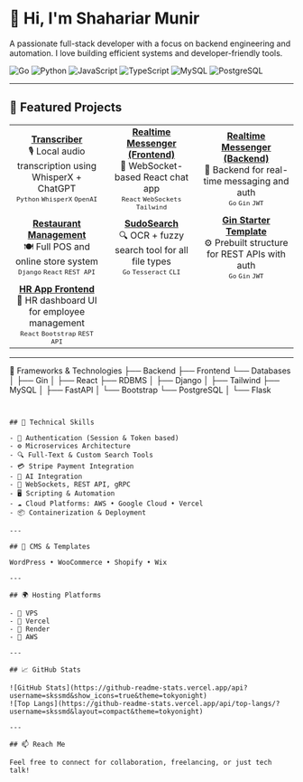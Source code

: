 # 👋 Hi, I'm Shahariar Munir

A passionate full-stack developer with a focus on backend engineering and automation. I love building efficient systems and developer-friendly tools.

![Go](https://img.shields.io/badge/-Go-00ADD8?style=flat&logo=go&logoColor=white)
![Python](https://img.shields.io/badge/-Python-3776AB?style=flat&logo=python&logoColor=white)
![JavaScript](https://img.shields.io/badge/-JavaScript-F7DF1E?style=flat&logo=javascript&logoColor=black)
![TypeScript](https://img.shields.io/badge/-TypeScript-3178C6?style=flat&logo=typescript&logoColor=white)
![MySQL](https://img.shields.io/badge/-MySQL-4479A1?style=flat&logo=mysql&logoColor=white)
![PostgreSQL](https://img.shields.io/badge/-PostgreSQL-4169E1?style=flat&logo=postgresql&logoColor=white)

---

## 📂 Featured Projects

<div align="center">
  
<table>
  <tr>
    <td width="30%" align="center">
      <a href="https://github.com/skssmd/transcriber"><strong>Transcriber</strong></a><br>
      🎙️ Local audio transcription using WhisperX + ChatGPT<br>
      <sub><code>Python</code> <code>WhisperX</code> <code>OpenAI</code></sub>
    </td>
    <td width="30%" align="center">
      <a href="https://github.com/skssmd/Realtime-Messenger"><strong>Realtime Messenger (Frontend)</strong></a><br>
      💬 WebSocket-based React chat app<br>
      <sub><code>React</code> <code>WebSockets</code> <code>Tailwind</code></sub>
    </td>
    <td width="30%" align="center">
      <a href="https://github.com/skssmd/Realtime-Messanger-Backend"><strong>Realtime Messenger (Backend)</strong></a><br>
      🔌 Backend for real-time messaging and auth<br>
      <sub><code>Go</code> <code>Gin</code> <code>JWT</code></sub>
    </td>
  </tr>
  <tr>
    <td width="30%" align="center">
      <a href="https://github.com/skssmd/Restaurant-Management-and-Ecommerce-Store"><strong>Restaurant Management</strong></a><br>
      🍽️ Full POS and online store system<br>
      <sub><code>Django</code> <code>React</code> <code>REST API</code></sub>
    </td>
    <td width="30%" align="center">
      <a href="https://github.com/skssmd/sudosearch"><strong>SudoSearch</strong></a><br>
      🔍 OCR + fuzzy search tool for all file types<br>
      <sub><code>Go</code> <code>Tesseract</code> <code>CLI</code></sub>
    </td>
    <td width="30%" align="center">
      <a href="https://github.com/skssmd/golang-gin_starter"><strong>Gin Starter Template</strong></a><br>
      ⚙️ Prebuilt structure for REST APIs with auth<br>
      <sub><code>Go</code> <code>Gin</code> <code>JWT</code></sub>
    </td>
  </tr>
  <tr>
    <td width="30%" align="center">
      <a href="https://github.com/skssmd/Hr-Solution-App-Frontend-"><strong>HR App Frontend</strong></a><br>
      👥 HR dashboard UI for employee management<br>
      <sub><code>React</code> <code>Bootstrap</code> <code>REST API</code></sub>
    </td>
    <td width="30%" align="center"> </td>
    <td width="30%" align="center"> </td>
  </tr>
</table>

</div>

---

🚀 Frameworks & Technologies
 ├── Backend            ├── Frontend         └── Databases
 │     ├── Gin          │    ├── React       ├── RDBMS
 │     ├── Django       │    ├── Tailwind    ├── MySQL
 │     ├── FastAPI      │    └── Bootstrap   └── PostgreSQL
 │     └── Flask

```


## 🧩 Technical Skills

- 🔐 Authentication (Session & Token based)
- ⚙️ Microservices Architecture
- 🔍 Full-Text & Custom Search Tools
- 💳 Stripe Payment Integration
- 🤖 AI Integration
- 🔌 WebSockets, REST API, gRPC
- 🖥️ Scripting & Automation
- ☁️ Cloud Platforms: AWS • Google Cloud • Vercel
- 📦 Containerization & Deployment

---

## 🛒 CMS & Templates

WordPress • WooCommerce • Shopify • Wix

---

## 🌍 Hosting Platforms

- 🔹 VPS
- 🔹 Vercel
- 🔹 Render
- 🔹 AWS

---

## 📈 GitHub Stats

![GitHub Stats](https://github-readme-stats.vercel.app/api?username=skssmd&show_icons=true&theme=tokyonight)
![Top Langs](https://github-readme-stats.vercel.app/api/top-langs/?username=skssmd&layout=compact&theme=tokyonight)

---

## 📫 Reach Me

Feel free to connect for collaboration, freelancing, or just tech talk!
